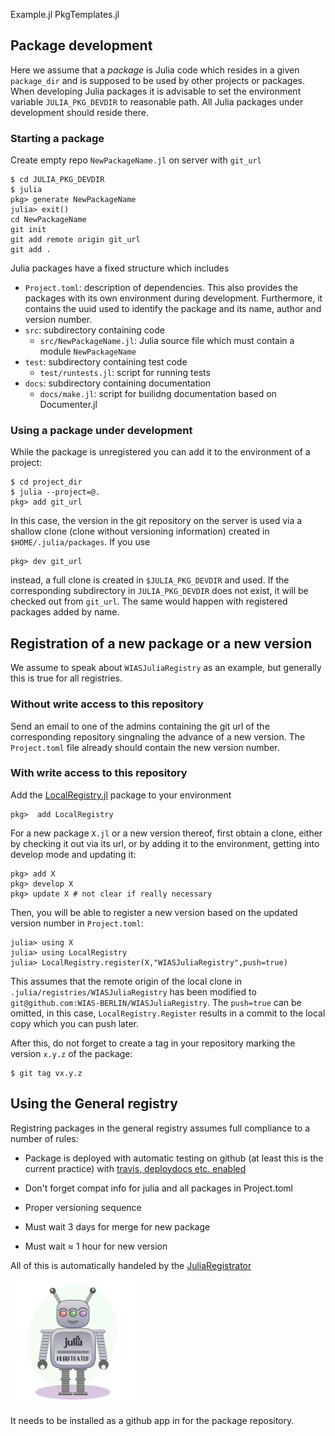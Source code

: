 Example.jl
PkgTemplates.jl

## Package development
Here we assume that a _package_ is Julia code which resides in a given `package_dir` and is supposed to be used by other projects or packages. 
When developing Julia packages it is advisable to set the environment variable `JULIA_PKG_DEVDIR` to reasonable path. All Julia packages under development should  reside there.

### Starting a package

Create empty repo `NewPackageName.jl` on server with `git_url`
```
$ cd JULIA_PKG_DEVDIR
$ julia
pkg> generate NewPackageName
julia> exit()
cd NewPackageName
git init
git add remote origin git_url
git add .
```


Julia packages have a fixed structure which includes
- `Project.toml`: description of dependencies. This also provides the packages with its own environment during development.
  Furthermore, it contains the uuid used to identify the package and its name, author and version number.
- `src`: subdirectory containing code
   - `src/NewPackageName.jl`: Julia source file which must contain a module `NewPackageName`
- `test`: subdirectory containing test code
   - `test/runtests.jl`: script for running tests
- `docs`: subdirectory containing documentation 
   - `docs/make.jl`: script for builidng documentation based on Documenter.jl

### Using  a package under development

While the package is unregistered you can add it to the
environment of a project:
```
$ cd project_dir
$ julia --project=@.
pkg> add git_url
```
In this case, the version in the git repository on the server is used via a shallow clone (clone without versioning information) created in `$HOME/.julia/packages`. If you use
```
pkg> dev git_url
```
instead, a full clone is created in `$JULIA_PKG_DEVDIR` and used. If the corresponding subdirectory
in `JULIA_PKG_DEVDIR` does not exist, it will be checked out from `git_url`. The same would
happen with registered packages added by name.




## Registration of a new package or a new version

We assume to speak about `WIASJuliaRegistry` as an example, but generally this is true for all registries. 

### Without write access to this repository

Send an  email to  one of  the admins  containing the  git url  of the corresponding repository singnaling the advance of a new version.  The `Project.toml` file already should contain the new version number.

### With write access to this repository

Add the [LocalRegistry.jl](https://github.com/GunnarFarneback/LocalRegistry.jl) package to your environment
```
pkg>  add LocalRegistry
```


For a new package `X.jl` or a new version thereof, first obtain a clone, either by checking it out via its url, or by adding it to the environment, getting into develop mode and updating it:
```
pkg> add X
pkg> develop X
pkg> update X # not clear if really necessary
```

Then, you will be able to register a new version based on the updated version number in `Project.toml`:

```
julia> using X
julia> using LocalRegistry
julia> LocalRegistry.register(X,"WIASJuliaRegistry",push=true)
```

This assumes that the remote origin of the local clone in `.julia/registries/WIASJuliaRegistry` has been modified to `git@github.com:WIAS-BERLIN/WIASJuliaRegistry`.
The `push=true` can be omitted, in this case, `LocalRegistry.Register` results in a commit to the local copy which you can push later.

After this, do not forget to create a tag in your repository marking the version  ` x.y.z ` of the package:

```
$ git tag vx.y.z
```

## Using the General registry
Registring packages in the general registry assumes full compliance to a number of rules:

- Package is deployed with automatic testing on github (at least this is the current practice) with [travis, deploydocs etc. enabled](https://juliadocs.github.io/Documenter.jl/stable/man/hosting/index.html)

- Don't forget compat info for  julia and all packages  in Project.toml
- Proper versioning sequence
- Must wait 3 days for merge for  new package
- Must wait $\approx$ 1 hour for new version

All of this is automatically handeled by the [JuliaRegistrator](https://github.com/JuliaRegistries/Registrator.jl)

<img src="https://raw.githubusercontent.com/JuliaRegistries/Registrator.jl/master/graphics/logo.png" width=200>

It needs to be installed as a github app in for the package repository.

